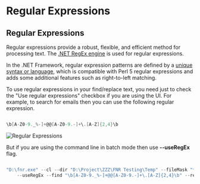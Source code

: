 # Regular Expressions

## Regular Expressions

Regular expressions provide a robust, flexible, and efficient method for processing text. The [.NET RegEx engine](http://msdn.microsoft.com/en-us/library/hs600312(v=vs.110).aspx) is used for regular expressions.

In the .NET Framework, regular expression patterns are defined by a [unique syntax or language](https://docs.microsoft.com/en-us/dotnet/standard/base-types/regular-expression-language-quick-reference), which is compatible with Perl 5 regular expressions and adds some additional features such as right-to-left matching.

To use regular expressions in your find/replace text, you need just to check the "Use regular expressions" checkbox if you are using the UI. For example, to search for emails then you can use the following regular expression.


```csharp

\b[A-Z0-9._%-]+@@[A-Z0-9.-]+\.[A-Z]{2,4}\b

```

<img src="images/regular-expressions.png" alt="Regular Expressions"/>

But if you are using the command line in batch mode then use **--useRegEx** flag.


```csharp

"D:\fnr.exe" --cl --dir "D:\Project\ZZZ\FNR Testing\Temp" --fileMask "*.*" --includeSubDirectories 
    --useRegEx --find "\b[A-Z0-9._%-]+@@[A-Z0-9.-]+\.[A-Z]{2,4}\b" --replace ""

```




